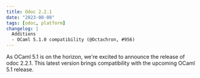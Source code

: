 ```yaml
---
title: Odoc 2.2.1
date: "2023-08-08"
tags: [odoc, platform]
changelog: |
  Additions
  - OCaml 5.1.0 compatibility (@Octachron, #956)
---
```


As OCaml 5.1 is on the horizon, we're excited to announce the release of odoc
2.2.1. This latest version brings compatibility with the upcoming OCaml 5.1
release.
